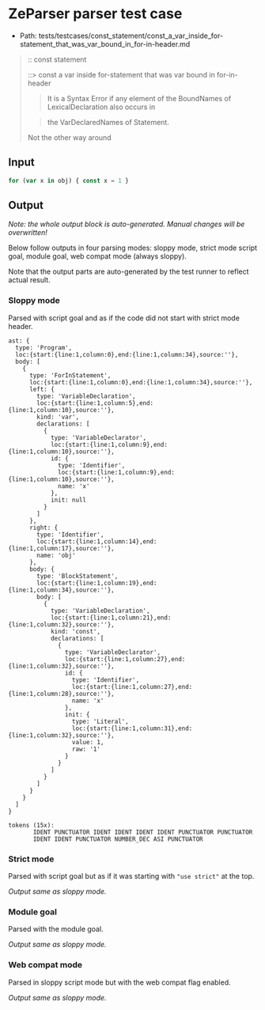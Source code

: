 # ZeParser parser test case

- Path: tests/testcases/const_statement/const_a_var_inside_for-statement_that_was_var_bound_in_for-in-header.md

> :: const statement
>
> ::> const a var inside for-statement that was var bound in for-in-header
>
> > It is a Syntax Error if any element of the BoundNames of LexicalDeclaration also occurs in
>
> > the VarDeclaredNames of Statement.
>
> Not the other way around

## Input

`````js
for (var x in obj) { const x = 1 }
`````

## Output

_Note: the whole output block is auto-generated. Manual changes will be overwritten!_

Below follow outputs in four parsing modes: sloppy mode, strict mode script goal, module goal, web compat mode (always sloppy).

Note that the output parts are auto-generated by the test runner to reflect actual result.

### Sloppy mode

Parsed with script goal and as if the code did not start with strict mode header.

`````
ast: {
  type: 'Program',
  loc:{start:{line:1,column:0},end:{line:1,column:34},source:''},
  body: [
    {
      type: 'ForInStatement',
      loc:{start:{line:1,column:0},end:{line:1,column:34},source:''},
      left: {
        type: 'VariableDeclaration',
        loc:{start:{line:1,column:5},end:{line:1,column:10},source:''},
        kind: 'var',
        declarations: [
          {
            type: 'VariableDeclarator',
            loc:{start:{line:1,column:9},end:{line:1,column:10},source:''},
            id: {
              type: 'Identifier',
              loc:{start:{line:1,column:9},end:{line:1,column:10},source:''},
              name: 'x'
            },
            init: null
          }
        ]
      },
      right: {
        type: 'Identifier',
        loc:{start:{line:1,column:14},end:{line:1,column:17},source:''},
        name: 'obj'
      },
      body: {
        type: 'BlockStatement',
        loc:{start:{line:1,column:19},end:{line:1,column:34},source:''},
        body: [
          {
            type: 'VariableDeclaration',
            loc:{start:{line:1,column:21},end:{line:1,column:32},source:''},
            kind: 'const',
            declarations: [
              {
                type: 'VariableDeclarator',
                loc:{start:{line:1,column:27},end:{line:1,column:32},source:''},
                id: {
                  type: 'Identifier',
                  loc:{start:{line:1,column:27},end:{line:1,column:28},source:''},
                  name: 'x'
                },
                init: {
                  type: 'Literal',
                  loc:{start:{line:1,column:31},end:{line:1,column:32},source:''},
                  value: 1,
                  raw: '1'
                }
              }
            ]
          }
        ]
      }
    }
  ]
}

tokens (15x):
       IDENT PUNCTUATOR IDENT IDENT IDENT IDENT PUNCTUATOR PUNCTUATOR
       IDENT IDENT PUNCTUATOR NUMBER_DEC ASI PUNCTUATOR
`````

### Strict mode

Parsed with script goal but as if it was starting with `"use strict"` at the top.

_Output same as sloppy mode._

### Module goal

Parsed with the module goal.

_Output same as sloppy mode._

### Web compat mode

Parsed in sloppy script mode but with the web compat flag enabled.

_Output same as sloppy mode._
